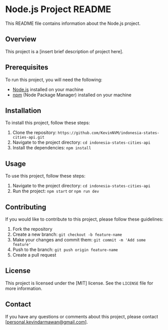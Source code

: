 Node.js Project README
======================

This README file contains information about the Node.js project.

Overview
--------

This project is a \[insert brief description of project here\].

Prerequisites
-------------

To run this project, you will need the following:

*   [Node.js](https://nodejs.org/) installed on your machine
*   [npm](https://www.npmjs.com/) (Node Package Manager) installed on your machine

Installation
------------

To install this project, follow these steps:

1.  Clone the repository: `https://github.com/KevinNVM/indonesia-states-cities-api.git`
2.  Navigate to the project directory: `cd indonesia-states-cities-api`
3.  Install the dependencies: `npm install`

Usage
-----

To use this project, follow these steps:

1.  Navigate to the project directory: `cd indonesia-states-cities-api`
2.  Run the project: `npm start` or `npm run dev`

Contributing
------------

If you would like to contribute to this project, please follow these guidelines:

1.  Fork the repository
2.  Create a new branch: `git checkout -b feature-name`
3.  Make your changes and commit them: `git commit -m 'Add some feature'`
4.  Push to the branch: `git push origin feature-name`
5.  Create a pull request

License
-------

This project is licensed under the \[MIT\] license. See the `LICENSE` file for more information.

Contact
-------

If you have any questions or comments about this project, please contact \[personal.kevindarmawan@gmail.com\].
